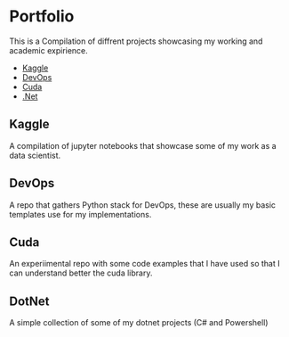 
# Portfolio

This is a Compilation of diffrent projects showcasing my working and academic expirience.

- [Kaggle](#Kaggle)
- [DevOps](#Devops)
- [Cuda](#Cuda)
- [.Net](#DotNet)


## Kaggle
A compilation of jupyter notebooks that showcase some of my work as a data scientist.

## DevOps
A repo that gathers Python stack for DevOps, these are usually my basic templates use for my implementations.

## Cuda
An experiimental repo with some code examples that I have used so that I can understand better the cuda library.

## DotNet
A simple collection of some of my dotnet projects (C# and Powershell)
